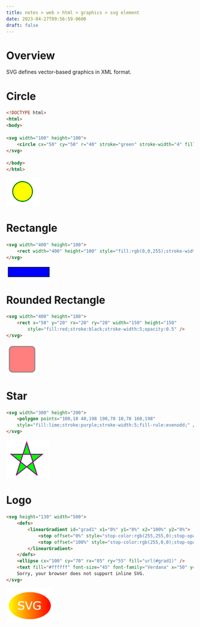 ```yaml
---
title: notes > web > html > graphics > svg element
date: 2023-04-27T09:56:59-0600
draft: false
---
```

# Overview
SVG defines vector-based graphics in XML format.

# Circle
```html
<!DOCTYPE html>
<html>
<body>

<svg width="100" height="100">
    <circle cx="50" cy="50" r="40" stroke="green" stroke-width="4" fill="yellow" />
</svg>

</body>
</html>
```
<img src="xHTML_Graphics---svg--Element-image1.png" style="width:0.95in;height:0.79167in" />  

# Rectangle
```html
<svg width="400" height="100">
    <rect width="400" height="100" style="fill:rgb(0,0,255);stroke-width:10;stroke:rgb(0,0,0)" />
</svg>
```
<img src="xHTML_Graphics---svg--Element-image2.png" style="width:1.275in;height:0.34167in" />  

# Rounded Rectangle
```html
<svg width="400" height="180">
    <rect x="50" y="20" rx="20" ry="20" width="150" height="150"
        style="fill:red;stroke:black;stroke-width:5;opacity:0.5" />
</svg>
```
<img src="xHTML_Graphics---svg--Element-image3.png" style="width:0.88333in;height:0.84167in" />  

# Star
```html
<svg width="300" height="200">
    <polygon points="100,10 40,198 190,78 10,78 160,198"
    style="fill:lime;stroke:purple;stroke-width:5;fill-rule:evenodd;" />
</svg>
```
<img src="xHTML_Graphics---svg--Element-image4.png" style="width:1.20833in;height:1.075in" />

# Logo
```html
<svg height="130" width="500">
    <defs>
        <linearGradient id="grad1" x1="0%" y1="0%" x2="100%" y2="0%">
            <stop offset="0%" style="stop-color:rgb(255,255,0);stop-opacity:1" />
            <stop offset="100%" style="stop-color:rgb(255,0,0);stop-opacity:1" />
        </linearGradient>
    </defs>
    <ellipse cx="100" cy="70" rx="85" ry="55" fill="url(#grad1)" />
    <text fill="#ffffff" font-size="45" font-family="Verdana" x="50" y="86">SVG</text>
    Sorry, your browser does not support inline SVG.
</svg>
```
<img src="xHTML_Graphics---svg--Element-image5.png" style="width:1.325in;height:0.95in" />

